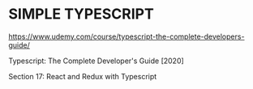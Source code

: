 # SIMPLE TYPESCRIPT

https://www.udemy.com/course/typescript-the-complete-developers-guide/

Typescript: The Complete Developer's Guide [2020] 

Section 17: React and Redux with Typescript
